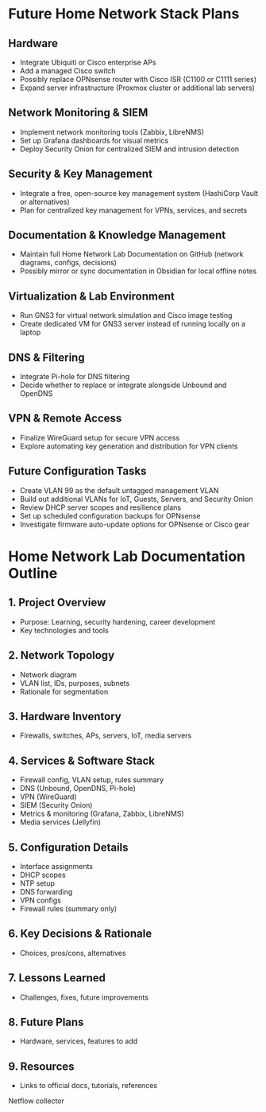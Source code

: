 # Future Home Network Stack Plans

##  Hardware
- Integrate Ubiquiti or Cisco enterprise APs  
- Add a managed Cisco switch  
- Possibly replace OPNsense router with Cisco ISR (C1100 or C1111 series)  
- Expand server infrastructure (Proxmox cluster or additional lab servers)

##  Network Monitoring & SIEM
- Implement network monitoring tools (Zabbix, LibreNMS)
- Set up Grafana dashboards for visual metrics
- Deploy Security Onion for centralized SIEM and intrusion detection  

##  Security & Key Management
- Integrate a free, open-source key management system (HashiCorp Vault or alternatives)
- Plan for centralized key management for VPNs, services, and secrets  

##  Documentation & Knowledge Management
- Maintain full Home Network Lab Documentation on GitHub (network diagrams, configs, decisions)
- Possibly mirror or sync documentation in Obsidian for local offline notes

##  Virtualization & Lab Environment
- Run GNS3 for virtual network simulation and Cisco image testing  
- Create dedicated VM for GNS3 server instead of running locally on a laptop  

##  DNS & Filtering  
- Integrate Pi-hole for DNS filtering  
- Decide whether to replace or integrate alongside Unbound and OpenDNS  

## VPN & Remote Access  
- Finalize WireGuard setup for secure VPN access  
- Explore automating key generation and distribution for VPN clients  

##  Future Configuration Tasks
- Create VLAN 99 as the default untagged management VLAN  
- Build out additional VLANs for IoT, Guests, Servers, and Security Onion  
- Review DHCP server scopes and resilience plans  
- Set up scheduled configuration backups for OPNsense  
- Investigate firmware auto-update options for OPNsense or Cisco gear  

#  Home Network Lab Documentation Outline

## 1. Project Overview
- Purpose: Learning, security hardening, career development  
- Key technologies and tools  

## 2. Network Topology
- Network diagram  
- VLAN list, IDs, purposes, subnets  
- Rationale for segmentation  

## 3. Hardware Inventory
- Firewalls, switches, APs, servers, IoT, media servers  

## 4. Services & Software Stack
- Firewall config, VLAN setup, rules summary  
- DNS (Unbound, OpenDNS, Pi-hole)  
- VPN (WireGuard)  
- SIEM (Security Onion)  
- Metrics & monitoring (Grafana, Zabbix, LibreNMS)  
- Media services (Jellyfin)

## 5. Configuration Details
- Interface assignments  
- DHCP scopes  
- NTP setup  
- DNS forwarding  
- VPN configs  
- Firewall rules (summary only)

## 6. Key Decisions & Rationale
- Choices, pros/cons, alternatives  

## 7. Lessons Learned
- Challenges, fixes, future improvements  

## 8. Future Plans
- Hardware, services, features to add  

## 9. Resources
- Links to official docs, tutorials, references



Netflow collector

